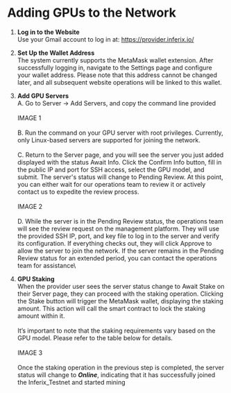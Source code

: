 # Adding GPUs to the Network

1. **Log in to the Website**\
   Use your Gmail account to log in at: https://provider.inferix.io/
2. **Set Up the Wallet Address** \
   The system currently supports the MetaMask wallet extension. After successfully logging in, navigate to the Settings page and configure your wallet address. Please note that this address cannot be changed later, and all subsequent website operations will be linked to this wallet.
3. **Add GPU Servers** \
   A. Go to Server → Add Servers, and copy the command line provided\
   \
   IMAGE 1\
   \
   B. Run the command on your GPU server with root privileges. Currently, only Linux-based servers are supported for joining the network. \
   \
   C. Return to the Server page, and you will see the server you just added displayed with the status Await Info. Click the Confirm Info button, fill in the public IP and port for SSH access, select the GPU model, and submit. The server's status will change to Pending Review. At this point, you can either wait for our operations team to review it or actively contact us to expedite the review process.\
   \
   IMAGE 2\
   \
   D. While the server is in the Pending Review status, the operations team will see the review request on the management platform. They will use the provided SSH IP, port, and key file to log in to the server and verify its configuration. If everything checks out, they will click Approve to allow the server to join the network. If the server remains in the Pending Review status for an extended period, you can contact the operations team for assistance\

4. **GPU Staking** \
   When the provider user sees the server status change to Await Stake on their Server page, they can proceed with the staking operation. Clicking the Stake button will trigger the MetaMask wallet, displaying the staking amount. This action will call the smart contract to lock the staking amount within it. \
   \
   It’s important to note that the staking requirements vary based on the GPU model. Please refer to the table below for details.\
   \
   IMAGE 3\
   \
   Once the staking operation in the previous step is completed, the server status will change to _**Online**_, indicating that it has successfully joined the Inferix\_Testnet and started mining
